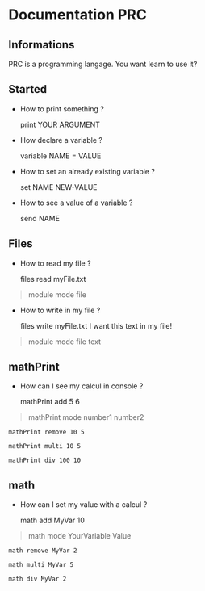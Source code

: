 # Documentation PRC


## Informations

PRC is a programming langage.
You want learn to use it?


## Started

* How to print something ?

    print YOUR ARGUMENT



* How declare a variable ?

    variable NAME = VALUE



* How to set an already existing variable ?

    set NAME NEW-VALUE



* How to see a value of a variable ?

    send NAME



## Files

* How to read my file ?

    files read myFile.txt

>module mode file



* How to write in my file ?

    files write myFile.txt I want this text in my file!

>module mode file text



## mathPrint

* How can I see my calcul in console ?

    mathPrint add 5 6

>mathPrint mode number1 number2


    mathPrint remove 10 5

    mathPrint multi 10 5

    mathPrint div 100 10



## math

* How can I set my value with a calcul ?

    math add MyVar 10

>math mode YourVariable Value



    math remove MyVar 2

    math multi MyVar 5

    math div MyVar 2    